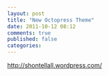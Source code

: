 ```yaml
---
layout: post
title: "New Octopress Theme"
date: 2011-10-12 08:12
comments: true
published: false
categories: 
---
```

http://shontellall.wordpress.com/